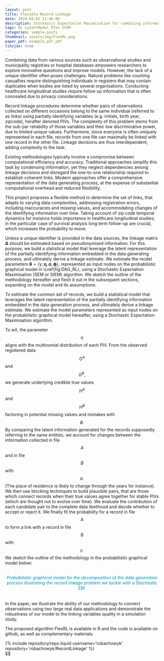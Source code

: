 ```yaml
---
layout: post
title: Flexible Record Linkage
date: 2024-04-02 11:46:00
description: Stochastic Expectation Maximisation for combining information spread over two files
tags: RL LatentModel PIVs StEM
categories: sample-posts
thumbnail: assets/img/FlexRL.png
paper_pdf: example_pdf.pdf
tikzjax: true
---
```


Combining data from various sources such as observational studies and municipality registries or hospital databases empowers researchers to explore innovative questions and improve models. However, the lack of a unique identifier often poses challenges. Natural problems like counting casualties require distinguishing individuals in registers that may contain duplicates when bodies are listed by several organisations. Conducting healthcare longitudinal studies require follow up information that is often concealed due to privacy considerations.

Record linkage procedures determine whether pairs of observations collected on different occasions belong to the same individual (referred to as links) using partially identifying variables (e.g. initials, birth year, zipcode), herafter denoted PIVs. The complexity of this problem stems from the sub-par reliability of those variables and their low discriminative power, due to limited unique values. Furthermore, since everyone is often uniquely represented in each file, records from one file can maximally be linked with one record in the other file. Linkage decisions are thus interdependent, adding complexity to the task.

Existing methodologies typically involve a compromise between computational efficiency and accuracy. Traditional approaches simplify this task by condensing information, yet they neglect dependencies among linkage decisions and disregard the one-to-one relationship required to establish coherent links. Modern approaches offer a comprehensive representation of the data generating process, at the expense of substantial computational overhead and reduced flexibility.

This project proposes a flexible method to determine the set of links, that adapts to varying data complexities, addressing registration errors, including inaccuracies and missing values, and accommodating changes of the identifying information over time. Taking account of zip code temporal dynamics for instance holds importance in healthcare longitudinal studies; in the particular case of survival analysis long term follow-up are crucial, which increases the probability to move.

Unless a unique identifier is provided in the data sources, the linkage matrix $\boldsymbol{\Delta}$ should be estimated based on pseudonymised information. For this purpose, we build a statistical model that leverage the latent representation of the partially identifying information embedded in the data generating process, and ultimately derive a linkage estimate. We estimate the model parameters $\boldsymbol{\theta} = \big\{ \gamma, \boldsymbol{\eta}, \boldsymbol{\alpha}, \boldsymbol{\phi} \big\}$, represented as input nodes on the probabilistic graphical model in \cref{fig:DAG_RL}, using a Stochastic Expectation Maximisation (SEM or StEM) algorithm. We sketch the outline of the methodology hereafter and flesh it out in the subsequent sections, expanding on the model and its assumptions.

To estimate the common set of records, we build a statistical model that leverages the latent representation of the partially identifying information embedded in the data generation process, and ultimately derive a linkage estimate. We estimate the model parameters represented as input nodes on the probabilistic graphical model hereafter, using a Stochastic Expectation Maximisation algorithm.

To wit, the parameter
$$
\eta
$$
aligns with the multinomial distribution of each PIV. From the observed registered data
$$
G^A
$$
and
$$
G^B,
$$
we generate underlying credible true values
$$
H^A
$$
and
$$
H^B
$$
factoring in potential missing values and mistakes with
$$
\phi.
$$
By comparing the latent information generated for the records supposedly referring to the same entities, we account for changes between the information collected in file
$$
A
$$
and in file $$B$$ with
$$
\alpha.
$$
(The place of residence is likely to change through the years for instance). We then use blocking techniques to build plausible pairs, that are those which connect records when their true values agree together for stable PIVs (which are thought not to evolve over time). We evaluate the contribution of each candidate pair to the complete data likelihood and decide whether to accept or reject it. We finally fit the probability for a record in file
$$
A
$$
to form a link with a record in file
$$
B
$$
with
$$
\gamma.
$$
We sketch the outline of the methodology in the probabilistic graphical model below:
<br>

<div class="exampletest">
<div align=center>
<br>
<script type="text/tikz">
\begin{tikzpicture}
\node[draw={rgb:red,0;green,147;blue,175}, minimum size=1cm] (gamma) at (0,4) {$\gamma$};
\node[shape=circle, draw={rgb:red,0;green,147;blue,175}, dashed, minimum size=1cm] (delta) at (0,2) {$\Delta$};
\node[draw={rgb:red,0;green,147;blue,175}, minimum size=1cm] (eta) at (0,0) {$\eta$};
\node[draw={rgb:red,0;green,147;blue,175}, minimum size=1cm] (alpha) at (0,-2) {$\alpha$};
\node[shape=circle, dashed, draw={rgb:red,0;green,147;blue,175}, minimum size=1cm] (HA) at (-3,-2) {$H^A$};
\node[shape=circle, dashed, draw={rgb:red,0;green,147;blue,175}, minimum size=1cm] (HB) at (3,-2) {$H^B$};
\node[draw={rgb:red,0;green,147;blue,175}, minimum size=1cm] (phi) at (0,-4) {$\phi$};
\node[shape=circle, draw={rgb:red,0;green,147;blue,175}, minimum size=1cm] (GA) at (-4.5,-4) {$G^A$};
\node[shape=circle, draw={rgb:red,0;green,147;blue,175}, minimum size=1cm] (GB) at (4.5,-4) {$G^B$};
\path [-stealth] (gamma) edge (delta);
\path [-stealth] (delta) edge (HA);
\path [-stealth] (delta) edge (HB);
\path [-stealth] (eta) edge (HA);
\path [-stealth] (eta) edge (HB);
\path [-stealth] (alpha) edge (HA);
\path [-stealth] (alpha) edge (HB);
\path [-stealth] (HA) edge (GA);
\path [-stealth] (HB) edge (GB);
\path [-stealth] (phi) edge (GA);
\path [-stealth] (phi) edge (GB);
\end{tikzpicture}
</script>
<i><font color="#0093af">Probabilistic graphical model for the decomposition of the data generation process illustrating the record linkage problem we tackle with a Stochastic EM.</font></i>
<br>
<br>
</div>
</div>

<br>
In the paper, we illustrate the ability of our methodology to connect observations using two large real data applications and demonstrate the robustness of our model to the linking variables quality in a simulation study.

The proposed algorithm FlexRL is available in R and the code is available on github, as well as complementary materials:


<div class="repositories d-flex flex-wrap flex-md-row flex-column justify-content-between align-items-center">
    {% include repository/repo.liquid username='robachowyk' repository='robachowyk/RecordLinkage' %}
</div>
$$
